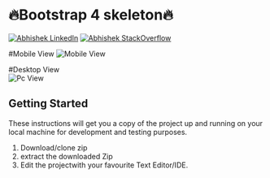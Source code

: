# 🔥Bootstrap 4 skeleton🔥  

 [![Abhishek LinkedIn](https://img.shields.io/badge/Abhishek-LinkedIn-blue.svg?style=for-the-badge)](https://www.linkedin.com/in/abhishek-bhardwaj-b16764166) [![Abhishek StackOverflow](https://img.shields.io/badge/Abhishek-StackOverflow-orange.svg?style=for-the-badge)](https://stackoverflow.com/users/6870223/abhi?tab=profile)

#Mobile View
![Mobile View](https://media.giphy.com/media/hqaHLIlp5wuBnuE0fG/giphy.gif)

#Desktop View    
![Pc View](https://media.giphy.com/media/LmmKdvt12RQFJNs8a9/giphy.gif)

 ## Getting Started

These instructions will get you a copy of the project up and running on your local machine for development and testing purposes.


1. Download/clone zip
2. extract the downloaded Zip
3. Edit the projectwith your favourite Text Editor/IDE. 

